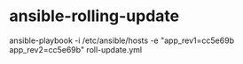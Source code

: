 # ansible-rolling-update
ansible-playbook -i /etc/ansible/hosts -e "app_rev1=cc5e69b app_rev2=cc5e69b" roll-update.yml
